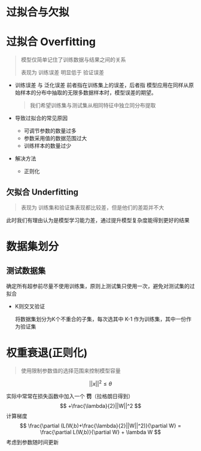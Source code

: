 # 过拟合与欠拟

# 过拟合 Overfitting

> 模型仅简单记住了训练数据与结果之间的关系  
>
> 表现为 训练误差 明显低于 验证误差

* 训练误差 与 泛化误差  前者指在训练集上的误差，后者指 模型应用在同样从原始样本的分布中抽取的无限多数据样本时，模型误差的期望。

  > 我们希望训练集与测试集从相同特征中独立同分布提取

* 导致过拟合的常见原因

  * 可调节参数的数量过多
  * 参数采用值的数据范围过大
  * 训练样本的数量过少

* 解决方法

  * 正则化

## 欠拟合 Underfitting

> 表现为 训练集和验证集表现都比较差，但是他们的差距并不大

此时我们有理由认为是模型学习能力差，通过提升模型复杂度能得到更好的结果

# 数据集划分

## 测试数据集

确定所有超参前尽量不使用训练集，原则上测试集只使用一次，避免对测试集的过拟合

* K则交叉验证 

  将数据集划分为K个不重合的子集，每次选其中 K-1 作为训练集，其中一份作为验证集

# 权重衰退(正则化)

>  使用限制参数值的选择范围来控制模型容量

$$
||x||^2 \leq \theta
$$

实际中常常在损失函数中加入一个  **罚**（拉格朗日得到）
$$
+\frac{\lambda}{2}||W||^2
$$
计算梯度
$$
\frac{\partial (L(W,b)+\frac{\lambda}{2}||W||^2)}{\partial W} = \frac{\partial L(W,b)}{\partial W} + \lambda W
$$
考虑到参数随时间更新 $$ $$

